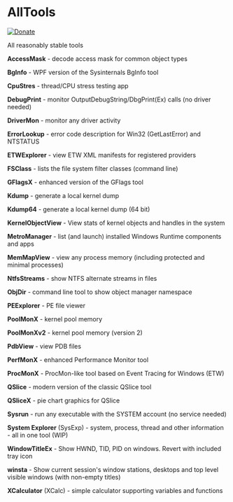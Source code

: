 # AllTools

[![Donate](https://img.shields.io/badge/Donate-PayPal-green.svg)](https://www.paypal.me/pavelyosifovich)

All reasonably stable tools

**AccessMask** - decode access mask for common object types

**BgInfo** - WPF version of the Sysinternals BgInfo tool

**CpuStres** - thread/CPU stress testing app

**DebugPrint** - monitor OutputDebugString/DbgPrint(Ex) calls (no driver needed)

**DriverMon** - monitor any driver activity

**ErrorLookup** - error code description for Win32 (GetLastError) and NTSTATUS

**ETWExplorer** - view ETW XML manifests for registered providers

**FSClass** - lists the file system filter classes (command line)

**GFlagsX** - enhanced version of the GFlags tool

**Kdump** - generate a local kernel dump

**Kdump64** - generate a local kernel dump (64 bit)

**KernelObjectView** - View stats of kernel objects and handles in the system

**MetroManager** - list (and launch) installed Windows Runtime components and apps

**MemMapView** - view any process memory (including protected and minimal processes)

**NtfsStreams** - show NTFS alternate streams in files

**ObjDir** - command line tool to show object manager namespace

**PEExplorer** - PE file viewer

**PoolMonX** - kernel pool memory

**PoolMonXv2** - kernel pool memory (version 2)

**PdbView** - view PDB files

**PerfMonX** - enhanced Performance Monitor tool

**ProcMonX** - ProcMon-like tool based on Event Tracing for Windows (ETW)

**QSlice** - modern version of the classic QSlice tool

**QSliceX** - pie chart graphics for QSlice

**Sysrun** - run any executable with the SYSTEM account (no service needed)

**System Explorer** (SysExp) - system, process, thread and other information - all in one tool (WIP)

**WindowTitleEx** - Show HWND, TID, PID on windows. Revert with included tray icon

**winsta** - Show current session's window stations, desktops and top level visible windows (with non-empty titles)

**XCalculator** (XCalc) - simple calculator supporting variables and functions


